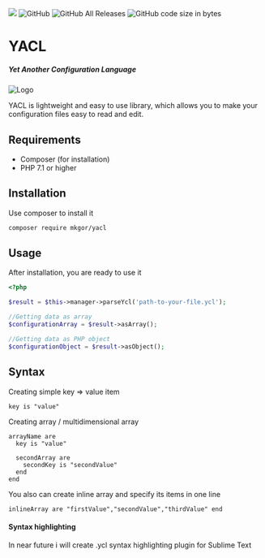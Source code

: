 ![](https://img.shields.io/badge/coverage-94%25-green)
![GitHub](https://img.shields.io/github/license/mkgor/yacl)
![GitHub All Releases](https://img.shields.io/github/downloads/mkgor/yacl/total)
![GitHub code size in bytes](https://img.shields.io/github/languages/code-size/mkgor/yacl)

# YACL
##### Yet Another Configuration Language

![Logo](https://i.imgur.com/BP0GNRS.jpg)

YACL is lightweight and easy to use library, which allows you to make your configuration files easy to read and edit. 

## Requirements

- Composer (for installation)
- PHP 7.1 or higher

## Installation

Use composer to install it

````bash
composer require mkgor/yacl
````

## Usage

After installation, you are ready to use it

````php
<?php

$result = $this->manager->parseYcl('path-to-your-file.ycl');

//Getting data as array
$configurationArray = $result->asArray();

//Getting data as PHP object
$configurationObject = $result->asObject();
````

## Syntax

Creating simple key => value item

````
key is "value"
````

Creating array / multidimensional array

````
arrayName are
  key is "value"
  
  secondArray are
    secondKey is "secondValue"
  end
end
````

You also can create inline array and specify its items in one line

````
inlineArray are "firstValue","secondValue","thirdValue" end
````

#### Syntax highlighting

In near future i will create .ycl syntax highlighting plugin for Sublime Text
